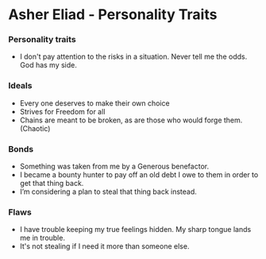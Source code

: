 


# Asher Eliad - Personality Traits

### Personality traits
-   I don't pay attention to the risks in a situation. Never tell me the odds. God has my side. 
  

### Ideals
-   Every one deserves to make their own choice
-   Strives for Freedom for all
-   Chains are meant to be broken, as are those who would forge them. (Chaotic)
  

### Bonds
-   Something was taken from me by a Generous benefactor. 
-   I became a bounty hunter to pay off an old debt I owe to them in order to get that thing back. 
-   I’m considering a plan to steal that thing back instead. 

  
### Flaws
-   I have trouble keeping my true feelings hidden. My sharp tongue lands me in trouble.
-   It's not stealing if I need it more than someone else.